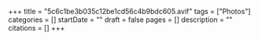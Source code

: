 +++
title = "5c6c1be3b035c12be1cd56c4b9bdc605.avif"
tags = ["Photos"]
categories = []
startDate = ""
draft = false
pages = []
description = ""
citations = []
+++
